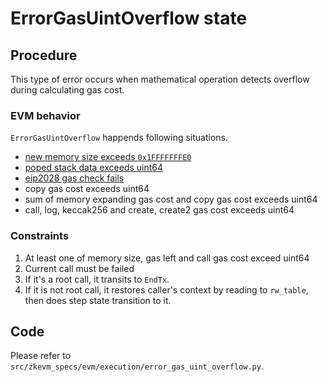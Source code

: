 # ErrorGasUintOverflow state

## Procedure

This type of error occurs when mathematical operation detects overflow during calculating gas cost.

### EVM behavior

`ErrorGasUintOverflow` happends following situations.

- [new memory size exceeds `0x1FFFFFFFE0`](https://github.com/ethereum/go-ethereum/blob/793f0f9ec860f6f51e0cec943a268c10863097c7/core/vm/gas_table.go#L38)
- [poped stack data exceeds uint64](https://github.com/ethereum/go-ethereum/blob/793f0f9ec860f6f51e0cec943a268c10863097c7/core/vm/gas_table.go#L73)
- [eip2028 gas check fails](https://github.com/ethereum/go-ethereum/blob/793f0f9ec860f6f51e0cec943a268c10863097c7/core/state_transition.go#L146)
- copy gas cost exceeds uint64
- sum of memory expanding gas cost and copy gas cost exceeds uint64
- call, log, keccak256 and create, create2 gas cost exceeds uint64

### Constraints

1. At least one of memory size, gas left and call gas cost exceed uint64
2. Current call must be failed
3. If it's a root call, it transits to `EndTx`.
4. If it is not root call, it restores caller's context by reading to `rw_table`, then does step state transition to it.

## Code

Please refer to `src/zkevm_specs/evm/execution/error_gas_uint_overflow.py`.
